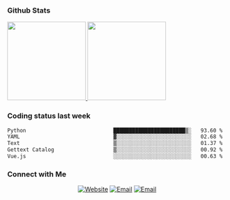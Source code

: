 
### Github Stats

<a href="https://github.com/lileixuan">
  <img height="180em" src="https://github-readme-stats.vercel.app/api?username=lileixuan&theme=buefy&show_icons=true" />
  <img height="180em" src="https://github-readme-stats.vercel.app/api/top-langs/?username=lileixuan&theme=buefy&layout=compact" />
</a>

### Coding status last week 

<!--START_SECTION:waka-->

```txt
Python                            ███████████████████████▒░   93.60 %
YAML                              ▓░░░░░░░░░░░░░░░░░░░░░░░░   02.68 %
Text                              ▒░░░░░░░░░░░░░░░░░░░░░░░░   01.37 %
Gettext Catalog                   ▒░░░░░░░░░░░░░░░░░░░░░░░░   00.92 %
Vue.js                            ░░░░░░░░░░░░░░░░░░░░░░░░░   00.63 %
```

<!--END_SECTION:waka-->

### Connect with Me 

<p align="center">
<a href="https://www.koomu.cn/"><img alt="Website" src="https://img.shields.io/badge/Website-www.koomu.cn-blue?style=flat-square&logo=google-chrome"></a>
<a href="mailto:lileixuan@gmail.com"><img alt="Email" src="https://img.shields.io/badge/Email-lileixuan@gmail.com-blue?style=flat-square&logo=gmail"></a>
<a href="https://www.koomu.cn/rss/"><img alt="Email" src="https://img.shields.io/badge/RSS-www.koomu.cn%2Frss%2F-blue?style=flat-square&logo=rss"></a>


</p>
